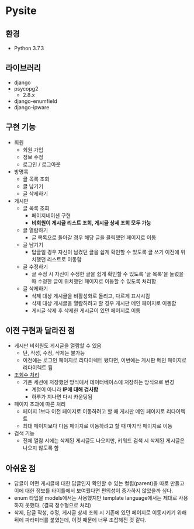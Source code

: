 # Pysite
## 환경
- Python 3.7.3

## 라이브러리
- django
- psycopg2
    - 2.8.x
- django-enumfield
- django-ipware

## 구현 기능
- 회원
   - 회원 가입
   - 정보 수정
   - 로그인 / 로그아웃
- 방명록
   - 글 목록 조회
   - 글 남기기
   - 글 삭제하기
- 게시판
   - 글 목록 조회
      - 페이지네이션 구현
      - **비회원이 게시글 리스트 조회, 게시글 상세 조회 모두 가능**
   - 글 열람하기
      - 글 목록으로 돌아갈 경우 해당 글을 클릭했던 페이지로 이동
   - 글 남기기
      - 답글일 경우 자신이 남겼던 글을 쉽게 확인할 수 있도록 글 쓰기 이전에 위치했던 리스트로 이동함
   - 글 수정하기
      - 글 수정 시 자신이 수정한 글을 쉽게 확인할 수 있도록 '글 목록'을 눌렀을 때 수정한 글이 위치했던 페이지로 이동할 수 있도록 처리함
   - 글 삭제하기
      - 삭제 대상 게시글을 비활성화로 돌리고, 다르게 표시시킴
      - 삭제 대상 게시글을 열람하려고 할 경우 게시판 메인 페이지로 이동함
      - 게시글 삭제 후 삭제한 게시글이 있던 페이지로 이동
   
## 이전 구현과 달라진 점
- 게시판 비회원도 게시글을 열람할 수 있음
   - 단, 작성, 수정, 삭제는 불가능
   - 이전에는 로그인 페이지로 리다이렉트 됐다면, 이번에는 게시판 메인 페이지로 리다이렉트 됨
- [조회수 처리](http://www.orcinus.kr/post/89/)
   - 기존 세션에 저장했던 방식에서 데이터베이스에 저장하는 방식으로 변경
      - 계정이 아니라 **IP에 대해 검사함**
      - 하루가 지나면 다시 카운팅됨
- 페이지 초과에 따른 처리
   - 페이지 1보다 이전 페이지로 이동하려고 할 때 게시판 메인 페이지로 리다이렉트
   - 최대 페이지보다 다음 페이지로 이동하려고 할 때 마지막 페이지로 이동
- 검색 기능
   - 전체 열람 시에는 삭제된 게시글도 나오지만, 키워드 검색 시 삭제된 게시글은 나오지 않도록 함
   
## 아쉬운 점
- 답글이 어떤 게시글에 대한 답글인지 확인할 수 있는 컬럼(parent)을 따로 만들고 이에 대한 정보를 타이틀에서 보여줬다면 편의성이 증가하지 않았을까 싶다.
- enum 타입을 models에서는 사용했지만 template language에서는 제대로 사용하지 못했다. (결국 정수형으로 처리)
- 삭제, 답글 작성, 수정, 게시글 상세 조회 시 기존에 있던 페이지로 이동시키기 위해 뒤에 파라미터를 붙였는데, 이것 때문에 너무 조잡해진 것 같다.

